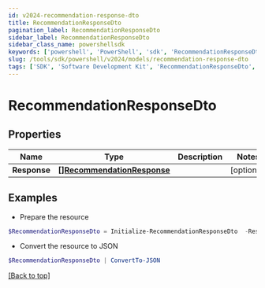 ```yaml
---
id: v2024-recommendation-response-dto
title: RecommendationResponseDto
pagination_label: RecommendationResponseDto
sidebar_label: RecommendationResponseDto
sidebar_class_name: powershellsdk
keywords: ['powershell', 'PowerShell', 'sdk', 'RecommendationResponseDto', 'V2024RecommendationResponseDto'] 
slug: /tools/sdk/powershell/v2024/models/recommendation-response-dto
tags: ['SDK', 'Software Development Kit', 'RecommendationResponseDto', 'V2024RecommendationResponseDto']
---
```



# RecommendationResponseDto

## Properties

Name | Type | Description | Notes
------------ | ------------- | ------------- | -------------
**Response** | [**[]RecommendationResponse**](recommendation-response) |  | [optional] 

## Examples

- Prepare the resource
```powershell
$RecommendationResponseDto = Initialize-RecommendationResponseDto  -Response null
```

- Convert the resource to JSON
```powershell
$RecommendationResponseDto | ConvertTo-JSON
```


[[Back to top]](#) 

